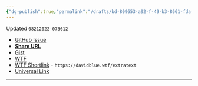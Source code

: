 ```yaml
---
{"dg-publish":true,"permalink":"/drafts/bd-809653-a92-f-49-b3-8661-fda-1-e362-a24-c-2/","dgHomeLink":true,"dgPassFrontmatter":false}
---
```


Updated `08212022-073612`


- [GitHub Issue](https://github.com/extratone/TextExpander/issues/1)
- [**Share URL**](https://app.textexpander.com/public/14093096578d4f40eeea15649f5cefbb)
- [Gist](https://gist.github.com/extratone/36c6ceeb48ab2eefd77256afa80a54c3)
- [WTF](https://davidblue.wtf/drafts/BD809653-A92F-49B3-8661-FDA1E362A24C.html)
- [WTF Shortlink](https://davidblue.wtf/drafts/BD809653-A92F-49B3-8661-FDA1E362A24C.html) - `https://davidblue.wtf/extratext`
- [Universal Link](https://workingcopy.app/git/#path=extratext/&repo=git@github.com:extratone/TextExpander.git)

---

<script src="https://gist.github.com/extratone/36c6ceeb48ab2eefd77256afa80a54c3.js"></script>